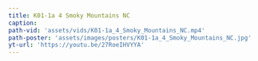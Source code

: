 ```yaml
---
title: K01-1a 4 Smoky Mountains NC
caption:
path-vid: 'assets/vids/K01-1a_4_Smoky_Mountains_NC.mp4'
path-poster: 'assets/images/posters/K01-1a_4_Smoky_Mountains_NC.jpg'
yt-url: 'https://youtu.be/27RoeIHVYYA'
---
```

